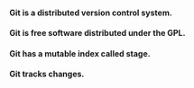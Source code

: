 #### Git is a distributed version control system.
#### Git is free software distributed under the GPL.
#### Git has a mutable index called stage.
#### Git tracks changes.
